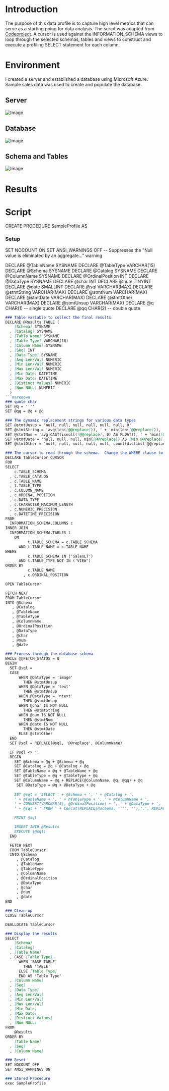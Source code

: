 # Introduction
The purpose of this data profile is to capture high level metrics that can serve as a starting poing for data analysis. The script was adapted from [Codeproject](https://www.codeproject.com/Articles/1082891/High-Level-Data-Profiler-Script). A cursor is used against the INFORMATION_SCHEMA views to loop through the selected schemas, 
tables and views to construct and execute a profiling SELECT statement for each column.

# Environment
I created a server and established a database using Microsoft Azure. Sample sales data was used to create and populate the database.

## Server
![Image](Azure_Server.PNG)

## Database
![Image](Azure_Database.PNG)

## Schema and Tables
![Image](Azure_Tables.PNG)

# Results

# Script
CREATE PROCEDURE SampleProfile
AS
### Setup
SET NOCOUNT ON
SET ANSI_WARNINGS OFF -- Suppresses the "Null value is eliminated by an aggregate..." warning

DECLARE @TableName SYSNAME
DECLARE @TableType VARCHAR(15)
DECLARE @Schema SYSNAME
DECLARE @Catalog SYSNAME
DECLARE @ColumnName SYSNAME
DECLARE @OrdinalPosition INT
DECLARE @DataType SYSNAME
DECLARE @char INT
DECLARE @num TINYINT
DECLARE @date SMALLINT
DECLARE @sql VARCHAR(MAX)
DECLARE @stmtString VARCHAR(MAX)
DECLARE @stmtNum VARCHAR(MAX)
DECLARE @stmtDate VARCHAR(MAX)
DECLARE @stmtOther VARCHAR(MAX)
DECLARE @stmtUnsup VARCHAR(MAX)
DECLARE @q CHAR(1)   -- single quote
DECLARE @qq CHAR(2)  -- double quote
```markdown
### Table variable to collect the final results
DECLARE @Results TABLE (
    [Schema] SYSNAME
  , [Catalog] SYSNAME
  , [Table Name] SYSNAME
  , [Table Type] VARCHAR(10)
  , [Column Name] SYSNAME
  , [Seq] INT
  , [Data Type] SYSNAME
  , [Avg Len/Val] NUMERIC
  , [Min Len/Val] NUMERIC
  , [Max Len/Val] NUMERIC
  , [Min Date] DATETIME
  , [Max Date] DATETIME
  , [Distinct Values] NUMERIC
  , [Num NULL] NUMERIC
  )
```markdown
### quote char
SET @q = ''''
SET @qq = @q + @q

### The dynamic replacement strings for various data types
SET @stmtUnsup = 'null, null, null, null, null, null, 0'
SET @stmtString = 'avg(len([@@replace])), ' + 'min(len([@@replace])), ' + 'max(len([@@replace])), ' + 'null, null, count(distinct [@@replace]), ' + 'sum(case when [@@replace] is null then 1 else 0 end)'
SET @stmtNum = 'avg(CAST(isnull([@@replace], 0) AS FLOAT)), ' + 'min([@@replace]) AS [Min @@replace], ' + 'max([@@replace]) AS [Max @@replace], ' + 'null, null, count(distinct @@replace) AS [Dist Count @@replace], ' + 'sum(case when @@replace is null then 1 else 0 end) AS [Num Null @@replace]'
SET @stmtDate = 'null, null, null, min([@@replace]) AS [Min @@replace], ' + 'max([@@replace]) AS [Max @@replace], ' + 'count(distinct @@replace) AS [Dist Count @@replace], ' + 'sum(case when @@replace is null then 1 else 0 end) AS [Num Null @@replace]'
SET @stmtOther = 'null, null, null, null, null, count(distinct @@replace) AS [Dist Count @@replace], ' + 'sum(case when @@replace is null then 1 else 0 end) AS [Num Null @@replace]'

### The cursor to read through the schema.  Change the WHERE clause to control the tables/views used
DECLARE TableCursor CURSOR
FOR
SELECT 
    c.TABLE_SCHEMA
  , c.TABLE_CATALOG
  , c.TABLE_NAME
  , t.TABLE_TYPE
  , c.COLUMN_NAME
  , c.ORDINAL_POSITION
  , c.DATA_TYPE
  , c.CHARACTER_MAXIMUM_LENGTH
  , c.NUMERIC_PRECISION
  , c.DATETIME_PRECISION
FROM 
  INFORMATION_SCHEMA.COLUMNS c
INNER JOIN 
  INFORMATION_SCHEMA.TABLES t 
    ON 
          t.TABLE_SCHEMA = c.TABLE_SCHEMA
      AND t.TABLE_NAME = c.TABLE_NAME
WHERE 
          c.TABLE_SCHEMA IN ('SalesLT')
      AND t.TABLE_TYPE NOT IN ('VIEW')
ORDER BY 
          c.TABLE_NAME
        , c.ORDINAL_POSITION

OPEN TableCursor

FETCH NEXT
FROM TableCursor
INTO @Schema
   , @Catalog
   , @TableName
   , @TableType
   , @ColumnName
   , @OrdinalPosition
   , @DataType
   , @char
   , @num
   , @date

### Process through the database schema
WHILE @@FETCH_STATUS = 0
BEGIN
  SET @sql =
  CASE 
      WHEN @DataType = 'image'
        THEN @stmtUnsup
      WHEN @DataType = 'text'
        THEN @stmtUnsup
      WHEN @DataType = 'ntext'
        THEN @stmtUnsup
      WHEN @char IS NOT NULL
        THEN @stmtString
      WHEN @num IS NOT NULL
        THEN @stmtNum
      WHEN @date IS NOT NULL
        THEN @stmtDate
      ELSE @stmtOther
  END
  SET @sql = REPLACE(@sql, '@@replace', @ColumnName)

  IF @sql <> ''
  BEGIN
    SET @Schema = @q + @Schema + @q
    SET @Catalog = @q + @Catalog + @q
    SET @TableName = @q + @TableName + @q
    SET @TableType = @q + @TableType + @q
    SET @ColumnName = @q + REPLACE(@ColumnName, @q, @qq) + @q
     SET @DataType = @q + @DataType + @q
   
    SET @sql = 'SELECT ' + @Schema + ', ' + @Catalog + ', 
    ' + @TableName + ', ' + @TableType + ', ' + @ColumnName + ', 
    ' + CONVERT(VARCHAR(5), @OrdinalPosition) + ', ' + @DataType + ', 
    ' + @sql + ' FROM ' + Concat(REPLACE(@schema, '''', ''),'.', REPLACE(@TableName, '''', '')) + ''

    PRINT @sql

    INSERT INTO @Results
    EXECUTE (@sql)
  END

  FETCH NEXT
  FROM TableCursor
  INTO @Schema
     , @Catalog
     , @TableName
     , @TableType
     , @ColumnName
     , @OrdinalPosition
     , @DataType
     , @char
     , @num
     , @date
END

### Clean-up
CLOSE TableCursor

DEALLOCATE TableCursor

### Display the results
SELECT 
    [Schema]
  , [Catalog]
  , [Table Name]
  , CASE [Table Type]
      WHEN 'BASE TABLE'
        THEN 'TABLE'
      ELSE [Table Type]
      END AS 'Table Type'
  , [Column Name]
  , [Seq]
  , [Data Type]
  , [Avg Len/Val]
  , [Min Len/Val]
  , [Max Len/Val]
  , [Min Date]
  , [Max Date]
  , [Distinct Values]
  , [Num NULL]
FROM 
    @Results
ORDER BY 
    [Table Name]
  , [Seq]
  , [Column Name]

### Reset
SET NOCOUNT OFF
SET ANSI_WARNINGS ON

### Stored Procedure
exec SampleProfile
